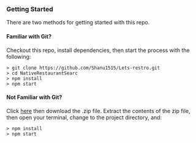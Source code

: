 

### Getting Started

There are two methods for getting started with this repo.

#### Familiar with Git?
Checkout this repo, install dependencies, then start the process with the following:

```
> git clone https://github.com/Shanu1515/Lets-restro.git
> cd NativeRestaurantSearc
> npm install
> npm start
```

#### Not Familiar with Git?
Click [here](https://github.com/Shanu1515/Lets-restro.git) then download the .zip file.  Extract the contents of the zip file, then open your terminal, change to the project directory, and:

```
> npm install
> npm start
```

